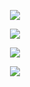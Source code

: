 <p align="center">
  <img src="https://github.com/kseniakap/site-furniture-store-on-react/blob/main/Readme/site_main-1.png" />
</p>
<p align="center">
  <img src="https://github.com/kseniakap/site-furniture-store-on-react/blob/main/Readme/aboutUs.png" />
</p>
<p align="center">
  <img src="https://github.com/kseniakap/site-furniture-store-on-react/blob/main/Readme/site_list.png" />
</p>
<p align="center">
  <img src="https://github.com/kseniakap/site-furniture-store-on-react/blob/main/Readme/site_basket.png" />
</p>


